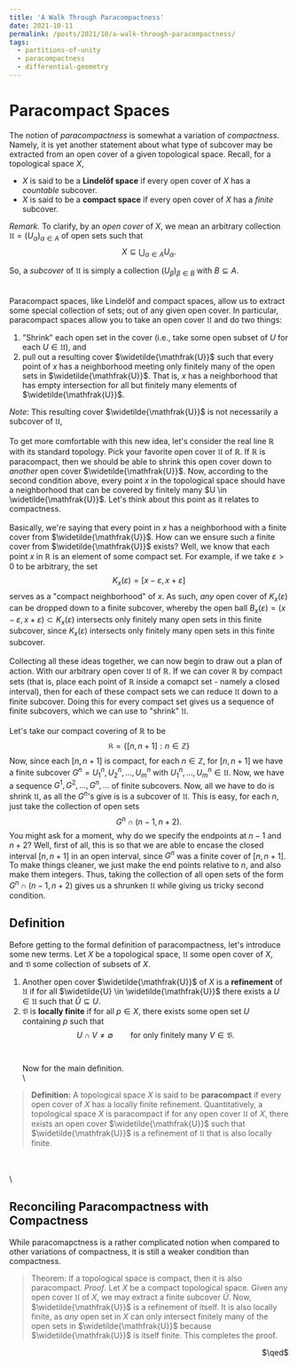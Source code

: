 ```yaml
---
title: 'A Walk Through Paracompactness'
date: 2021-10-11
permalink: /posts/2021/10/a-walk-through-paracompactness/
tags:
  - partitions-of-unity
  - paracompactness
  - differential-geometry
---
```


Paracompact Spaces
==================
The notion of *paracompactness* is somewhat a variation of *compactness*. Namely, it is yet another statement about what type of subcover may be extracted from an open cover of a given topological space. Recall, for a topological space $X$,

- $X$ is said to be a **Lindelöf space** if every open cover of $X$ has a *countable* subcover.
- $X$ is said to be a **compact space** if every open cover of $X$ has a *finite* subcover.

*Remark.* To clarify, by an *open cover* of $X$, we mean an arbitrary collection $\mathfrak{U} = (U_\alpha)_{\alpha \in A}$ of open sets such that 
$$X \subseteq \bigcup_{\alpha \in A} U_\alpha.$$

So, a *subcover* of $\mathfrak{U}$ is simply a collection $(U_\beta)_{\beta \in B}$ with $B \subseteq A$. 
\
\
\
Paracompact spaces, like Lindelöf and compact spaces, allow us to extract some special collection of sets; out of any given open cover. In particular, paracompact spaces allow you to take an open cover $\mathfrak{U}$ and do two things:
1. "Shrink" each open set in the cover (i.e., take some open subset of $U$ for each $U \in \mathfrak{U}$), and
2. pull out a resulting cover $\widetilde{\mathfrak{U}}$ such that every point of $x$ has a neighborhood meeting only finitely many of the open sets in $\widetilde{\mathfrak{U}}$. That is, $x$ has a neighborhood that has empty intersection for all but finitely many elements of $\widetilde{\mathfrak{U}}$. 

*Note*: This resulting cover $\widetilde{\mathfrak{U}}$ is not necessarily a subcover of $\mathfrak{U}$,
\
\
To get more comfortable with this new idea, let's consider the real line $\mathbb{R}$ with its standard topology. Pick your favorite open cover $\mathfrak{U}$ of $\mathbb{R}$. If $\mathbb{R}$ is paracompact, then we should be able to shrink this open cover down to *another* open cover $\widetilde{\mathfrak{U}}$. Now, according to the second condition above, every point $x$ in the topological space should have a neighborhood that can be covered by finitely many $U \in \widetilde{\mathfrak{U}}$. Let's think about this point as it relates to compactness. 
\
\
Basically, we're saying that every point in $x$ has a neighborhood with a finite cover from $\widetilde{\mathfrak{U}}$. How can we ensure such a finite cover from $\widetilde{\mathfrak{U}}$ exists? Well, we know that each point $x$ in $\mathbb{R}$ is an element of some compact set. For example, if we take $\varepsilon > 0$ to be arbitrary, the set
$$K_x(\varepsilon)=[x - \varepsilon, x + \varepsilon]$$
serves as a "compact neighborhood" of $x$. As such, *any* open cover of $K_x(\varepsilon)$ can be dropped down to a finite subcover, whereby the open ball $B_x(\varepsilon) = (x - \varepsilon, x + \varepsilon) \subset K_x(\varepsilon)$ intersects only finitely many open sets in this finite subcover, since $K_x(\varepsilon)$ intersects only finitely many open sets in this finite subcover. 
\
\
Collecting all these ideas together, we can now begin to draw out a plan of action. With our arbitrary open cover $\mathfrak{U}$ of $\mathbb{R}$. If we can cover $\mathbb{R}$ by compact sets (that is, place each point of $\mathbb{R}$ inside a comapct set - namely a closed interval), then for each of these compact sets we can reduce $\mathfrak{U}$ down to a finite subcover. Doing this for every compact set gives us a sequence of finite subcovers, which we can use to "shrink" $\mathfrak{U}$. 
\
\
Let's take our compact covering of $\mathbb{R}$ to be
$$\mathfrak{K} = \lbrace [n, n + 1] : n \in \mathbb{Z} \rbrace$$
Now, since each $[n, n + 1]$ is compact, for each $n \in \mathbb{Z}$, for $[n, n + 1]$ we have a finite subcover $G^n = U_1^n, U_2^n, \dots, U_m^n$ with $U_1^n, \dots, U_m^n \in \mathfrak{U}$. Now, we have a sequence $G^1, G^2, \dots, G^n, \dots$ of finite subcovers. Now, all we have to do is shrink $\mathfrak{U}$, as all the $G^n$'s give is is a subcover of $\mathfrak{U}$. This is easy, for each $n$, just take the collection of open sets
$$G^n \cap (n - 1, n + 2).$$
You might ask for a moment, why do we specify the endpoints at $n - 1$ and $n + 2$? Well, first of all, this is so that we are able to encase the closed interval $[n, n + 1]$ in an open interval, since $G^n$ was a finite cover of $[n, n + 1]$. To make things cleaner, we just make the end points relative to $n$, and also make them integers. Thus, taking the collection of all open sets of the form $G^n \cap (n - 1, n + 2)$ gives us a shrunken $\mathfrak{U}$ while giving us tricky second condition. 
## Definition
Before getting to the formal definition of paracompactness, let's introduce some new terms. Let $X$ be a topological space, $\mathfrak{U}$ some open cover of $X$, and $\mathfrak{V}$ some collection of subsets of $X$.
1. Another open cover $\widetilde{\mathfrak{U}}$ of $X$ is a **refinement** of $\mathfrak{U}$ if for all $\widetilde{U} \in \widetilde{\mathfrak{U}}$ there exists a $U \in \mathfrak{U}$ such that $\widetilde{U} \subseteq U$. 
2. $\mathfrak{V}$ is **locally finite** if for all $p \in X$, there exists some open set $U$ containing $p$ such that $$U \cap V \neq \emptyset \qquad \text{for only finitely many } V \in \mathfrak{V}.$$
\
\
Now for the main definition.
\
\
> **Definition:** A topological space $X$ is said to be **paracompact** if every open cover of $X$ has a locally finite refinement.
Quantitatively, a topological space $X$ is paracompact if for any open cover $\mathfrak{U}$ of $X$, there exists an open cover $\widetilde{\mathfrak{U}}$ such that $\widetilde{\mathfrak{U}}$ is a refinement of $\mathfrak{U}$ that is also locally finite.

\
\
\
## Reconciling Paracompactness with Compactness
While paracomapctness is a rather complicated notion when compared to other variations of compactness, it is still a weaker condition than compactness.

> Theorem: If a topological space is compact, then it is also paracompact.
*Proof*. Let $X$ be a compact topological space. Given any open cover $\mathfrak{U}$ of $X$, we may extract a finite subcover $\widetilde{U}$. Now, $\widetilde{\mathfrak{U}}$ is a refinement of itself. It is also locally finite, as *any* open set in $X$ can only intersect finitely many of the open sets in $\widetilde{\mathfrak{U}}$ because $\widetilde{\mathfrak{U}}$ is itself finite. This completes the proof.

<p align=right>
$\qed$
</p>

